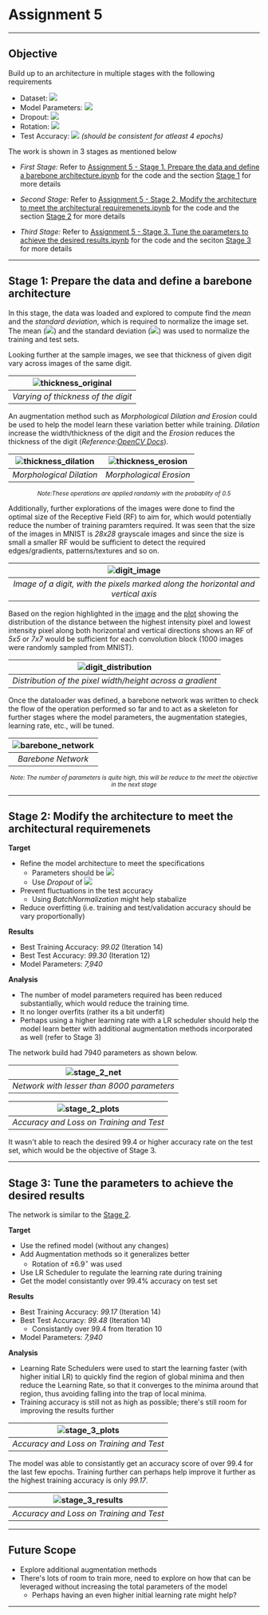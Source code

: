# Assignment 5
---

## Objective

Build up to an architecture in multiple stages with the following requirements
- Dataset: <img src='https://render.githubusercontent.com/render/math?math=\text{MNIST}'>
- Model Parameters: <img src='https://render.githubusercontent.com/render/math?math=\le 8000'>
- Dropout: <img src='https://render.githubusercontent.com/render/math?math=0.05'>
- Rotation: <img src='https://render.githubusercontent.com/render/math?math=\pm 6.9^\circ'> 
- Test Accuracy: <img src='https://render.githubusercontent.com/render/math?math=\ge 99.4\text{%25}'> _(should be consistent for atleast 4 epochs)_

The work is shown in 3 stages as mentioned below

- _First Stage:_ Refer to [Assignment 5 - Stage 1. Prepare the data and define a barebone architecture.ipynb](./Assignment%205%20-%20Stage%201.%20Prepare%20the%20data%20and%20define%20a%20barebone%20architecture.ipynb) for the code and the section [Stage 1](#first_stage) for more details

- _Second Stage:_ Refer to [Assignment 5 - Stage 2. Modify the architecture to meet the architectural requiremenets.ipynb](./Assignment%205%20-%20Stage%202.%20Modify%20the%20architecture%20to%20meet%20the%20architectural%20requiremenets.ipynb) for the code and the section [Stage 2](#second_stage) for more details 

- _Third Stage:_ Refer to [Assignment 5 - Stage 3. Tune the parameters to achieve the desired results.ipynb](./Assignment%205%20-%20Stage%203.%20Tune%20the%20parameters%20to%20achieve%20the%20desired%20results.ipynb) for the code and the seciton [Stage 3](#third_stage) for more details

---
## Stage 1: Prepare the data and define a barebone architecture
<a name="first_stage"></a>

In this stage, the data was loaded and explored to compute find the _mean_ and the _standard deviation_, which is required to normalize the image set. The mean (<img src='https://render.githubusercontent.com/render/math?math=\small\mu=0.1307'>) and the standard deviation (<img src='https://render.githubusercontent.com/render/math?math=\small\sigma=0.3081'>) was used to normalize the training and test sets.

Looking further at the sample images, we see that thickness of given digit vary across images of the same digit.

<div align='center'>
<a name='thickness_original'></a>

|![thickness_original](../../Images/markdown_images/thickness_original.png)|
|:---:|
|_Varying of thickness of the digit_|
</div>

An augmentation method such as _Morphological Dilation and Erosion_ could be used to help the model learn these variation better while training. _Dilation_  increase the width/thickness of the digit and the _Erosion_ reduces the thickness of the digit (_Reference:[OpenCV Docs](https://docs.opencv.org/master/d9/d61/tutorial_py_morphological_ops.html)_). 

<div align='center'>
<a name='thickness_morphological'></a>

|![thickness_dilation](../../Images/markdown_images/thickness_dilation.png)|![thickness_erosion](../../Images/markdown_images/thickness_erosion.png)|
|:---:|:---:|
|_Morphological Dilation_|_Morphological Erosion_|

<sub><em>Note:These operations are applied randomly with the probablity of 0.5</em></sub>
</div>

Additionally, further explorations of the images were done to find the optimal size of the Receptive Field (RF) to aim for, which would potentially reduce the number of training paramters required. It was seen that the size of the images in MNIST is _28x28_ grayscale images and since the size is small a smaller RF would be sufficient to detect the required edges/gradients, patterns/textures and so on.

<div align='center'>
<a name='digit_image'></a>


|![digit_image](../../Images/markdown_images/digit_image.png)|
|:---:|
|_Image of a digit, with the pixels marked along the horizontal and vertical axis_|

</div>

Based on the region highlighted in the [image](#digit_image) and the [plot](#plot) showing the distribution of the distance between the highest intensity pixel and lowest intensity pixel along both horizontal and vertical directions shows an RF of _5x5_ or _7x7_ would be sufficient for each convolution block (1000 images were randomly sampled from MNIST).

<div align='center'>
<a name='plot'></a>

|![digit_distribution](../../Images/markdown_images/digit_distribution.png)|
|:---:|
|_Distribution of the pixel width/height across a gradient_|

</div>

Once the dataloader was defined, a barebone network was written to check the flow of the operation performed so far and to act as a skeleton for further stages where the model parameters, the augmentation stategies, learning rate, etc., will be tuned.

<div align='center'>
<a name='barebone_network'></a>


|![barebone_network](../../Images/markdown_images/barebone_network.png)|
|:---:|
|_Barebone Network_|

<sub><em>Note: The number of parameters is quite high, this will be reduce to the meet the objective in the next stage</em><sub>
</div>
 


---
## Stage 2: Modify the architecture to meet the architectural requiremenets
<a name="second_stage"></a>
    
**Target**
- Refine the model architecture to meet the specifications
    - Parameters should be <img src='https://render.githubusercontent.com/render/math?math=\le 8000'>
    - Use _Dropout_ of <img src='https://render.githubusercontent.com/render/math?math=0.05'>
- Prevent fluctuations in the test accuracy
    - Using _BatchNormalization_ might help stabalize
- Reduce overfitting (i.e. training and test/validation accuracy should be vary proportionally)

**Results**
- Best Training Accuracy: _99.02_ (Iteration 14)
- Best Test Accuracy: _99.30_ (Iteration 12)
- Model Parameters: _7,940_

**Analysis**
- The number of model parameters required has been reduced substantially, which would reduce the training time.
- It no longer overfits (rather its a bit underfit)
- Perhaps using a higher learning rate with a LR scheduler should help the model learn better with additional augmentation methods incorporated as well (refer to Stage 3)


The network build had 7940 parameters as shown below.

<div align='center'>
<a name='stage_2_net'></a>


|![stage_2_net](../../Images/markdown_images/stage_2_network.png)|
|:---:|
|_Network with lesser than 8000 parameters_|

</div> 
    
    
<div align='center'>
<a name='stage_2_plot'></a>


|![stage_2_plots](../../Images/markdown_images/stage_2_plots.png)|
|:---:|
|_Accuracy and Loss on Training and Test_|

</div> 
    
It wasn't able to reach the desired 99.4 or higher accuracy rate on the test set, which would be the objective of Stage 3.
    

---
## Stage 3: Tune the parameters to achieve the desired results
<a name="third_stage"></a>
    
The network is similar to the [Stage 2](#stage_2_net).

**Target**
- Use the refined model (without any changes)
- Add Augmentation methods so it generalizes better
    - Rotation of $\pm6.9^\circ$ was used
- Use LR Scheduler to regulate the learning rate during training
- Get the model consistantly over 99.4% accuracy on test set

**Results**
- Best Training Accuracy: _99.17_ (Iteration 14)
- Best Test Accuracy: _99.48_ (Iteration 14)
    - Consistantly over 99.4 from Iteration 10
- Model Parameters: _7,940_

**Analysis**
- Learning Rate Schedulers were used to start the learning faster (with higher initial LR) to quickly find the region of global minima and then reduce the Learning Rate, so that it converges to the minima around that region, thus avoiding falling into the trap of local minima.
- Training accuracy is still not as high as possible; there's still room for improving the results further
    
    
<div align='center'>
<a name='stage_3_plot'></a>


|![stage_3_plots](../../Images/markdown_images/stage_3_plots.png)|
|:---:|
|_Accuracy and Loss on Training and Test_|

    
</div>
    

The model was able to consistantly get an accuracy score of over 99.4 for the last few epochs. Training further can perhaps help improve it further as the highest training accuracy is only _99.17_.
    
    
<div align='center'>
<a name='stage_3_resuts'></a>


|![stage_3_results](../../Images/markdown_images/stage_3_results.png)|
|:---:|
|_Accuracy and Loss on Training and Test_|

    
</div>

---
## Future Scope

- Explore additional augmentation methods
- There's lots of room to train more, need to explore on how that can be leveraged without increasing the total parameters of the model
    - Perhaps having an even higher initial learning rate might help?
    
---